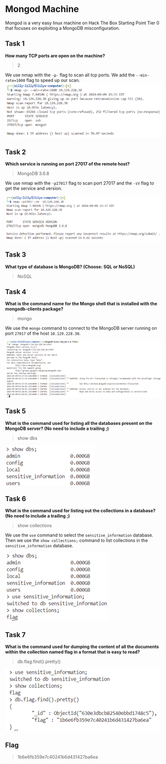 # Mongod Machine

Mongod is a very easy linux machine on Hack The Box Starting Point Tier 0 that focuses on exploiting a MongoDB misconfiguration.

## Task 1

**How many TCP ports are open on the machine?**

> 2

We use nmap with the `-p-` flag to scan all tcp ports. We add the `--min-rate=1000` flag  to speed up our scan.
![Open TCP Ports](open_tcp.png)

## Task 2

**Which service is running on port 27017 of the remote host?**

> MongoDB 3.6.8

We use nmap with the `-p27017` flag to scan port 27017 and the `-sV` flag to get the service and version.

![Port 27017 Scan](mongodb.png)

## Task 3

**What type of database is MongoDB? (Choose: SQL or NoSQL)**

> NoSQL

## Task 4

**What is the command name for the Mongo shell that is installed with the mongodb-clients package?**

> mongo

We use the `mongo` command to connect to the MongoDB server running on port `27017` of the host `10.129.228.30`.

![Mongo Shell](mongo_shell.png)

## Task 5

**What is the command used for listing all the databases present on the MongoDB server? (No need to include a trailing ;)**

> show dbs

![List Databases](databases.png)

## Task 6

**What is the command used for listing out the collections in a database? (No need to include a trailing ;)**

> show collections

We use the `use` command to select the `sensitive_information` database. Then we use the `show collections;` command to list collections in the `sensitive_information` database.

![List Collections](collections.png)

## Task 7

**What is the command used for dumping the content of all the documents within the collection named flag in a format that is easy to read?**

> db.flag.find().pretty()

![Pretty Flag](pretty_flag.png)

## Flag

> 1b6e6fb359e7c40241b6d431427ba6ea
